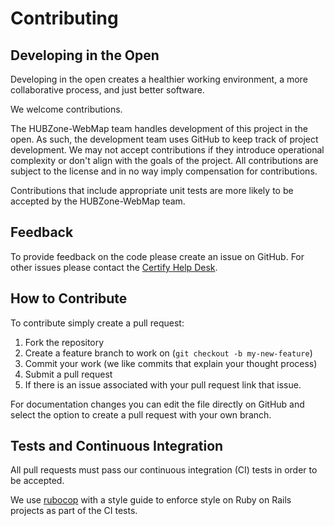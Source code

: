# Contributing

## Developing in the Open

Developing in the open creates a healthier working environment, a more collaborative process, and just better software.

We welcome contributions.

The HUBZone-WebMap team handles development of this project in the open. As such, the development team uses GitHub to keep track of project development. We may not accept contributions if they introduce operational complexity or don't align with the goals of the project. All contributions are subject to the license and in no way imply compensation for contributions.

Contributions that include appropriate unit tests are more likely to be accepted by the HUBZone-WebMap team.

## Feedback

To provide feedback on the code please create an issue on GitHub.
For other issues please contact the [Certify Help Desk](mailto:help@certify.sba.gov).

## How to Contribute

To contribute simply create a pull request:

1. Fork the repository
2. Create a feature branch to work on (`git checkout -b my-new-feature`)
3. Commit your work (we like commits that explain your thought process)
4. Submit a pull request
5. If there is an issue associated with your pull request link that issue.

For documentation changes you can edit the file directly on GitHub and select the option to create a pull request with your own branch.

## Tests and Continuous Integration

All pull requests must pass our continuous integration (CI) tests in order to be accepted.

We use [rubocop](https://github.com/bbatsov/rubocop) with a style guide to enforce style on Ruby on Rails projects as part of the CI tests.
